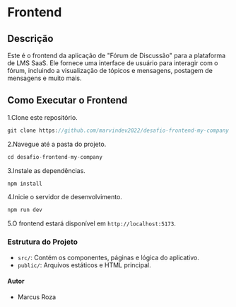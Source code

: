 # Frontend

## Descrição


Este é o frontend da aplicação de "Fórum de Discussão" para a plataforma de LMS SaaS. Ele fornece uma interface de usuário para interagir com o fórum, incluindo a visualização de tópicos e mensagens, postagem de mensagens e muito mais.

## Como Executar o Frontend

1.Clone este repositório.

```js
git clone https://github.com/marvindev2022/desafio-frontend-my-company
```

2.Navegue até a pasta do projeto.

```js
cd desafio-frontend-my-company
```

3.Instale as dependências.

```js
npm install
```

4.Inicie o servidor de desenvolvimento.

```js
npm run dev
```

5.O frontend estará disponível em `http://localhost:5173`.

### Estrutura do Projeto

- `src/`: Contém os componentes, páginas e lógica do aplicativo.
- `public/`: Arquivos estáticos e HTML principal.

#### Autor

- Marcus Roza
